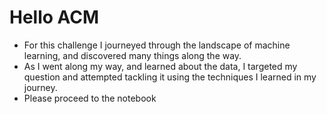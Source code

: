 # Hello ACM

- For this challenge I journeyed through the landscape of machine learning, and discovered many things along the way.  
- As I went along my way, and learned about the data, I targeted my question and attempted tackling it using the techniques I learned in my journey.
- Please proceed to the notebook


